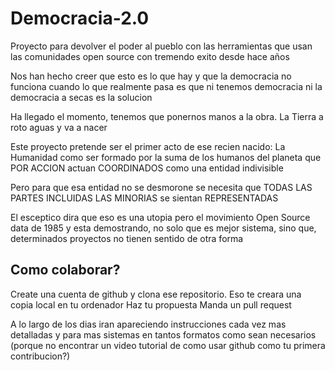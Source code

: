 Democracia-2.0
==============

Proyecto para devolver el poder al pueblo con las herramientas que usan las comunidades open source con tremendo exito desde hace años

Nos han hecho creer que esto es lo que hay y que la democracia no funciona cuando lo que realmente pasa es que ni tenemos democracia ni la democracia a secas es la solucion

Ha llegado el momento, tenemos que ponernos manos a la obra. La Tierra a roto aguas y va a nacer

Este proyecto pretende ser el primer acto de ese recien nacido: La Humanidad como ser formado por la suma de los humanos del planeta que POR ACCION actuan COORDINADOS como una entidad indivisible

Pero para que esa entidad no se desmorone se necesita que TODAS LAS PARTES INCLUIDAS LAS MINORIAS se sientan REPRESENTADAS

El esceptico dira que eso es una utopia pero el movimiento Open Source data de 1985 y esta demostrando, no solo que es mejor sistema, sino que, determinados proyectos no tienen sentido de otra forma

Como colaborar?
---------------

Create una cuenta de github y clona ese repositorio. Eso te creara una copia local en tu ordenador
Haz tu propuesta
Manda un pull request

A lo largo de los dias iran apareciendo instrucciones cada vez mas detalladas y para mas sistemas en tantos formatos como sean necesarios (porque no encontrar un video tutorial de como usar github como tu primera contribucion?)
